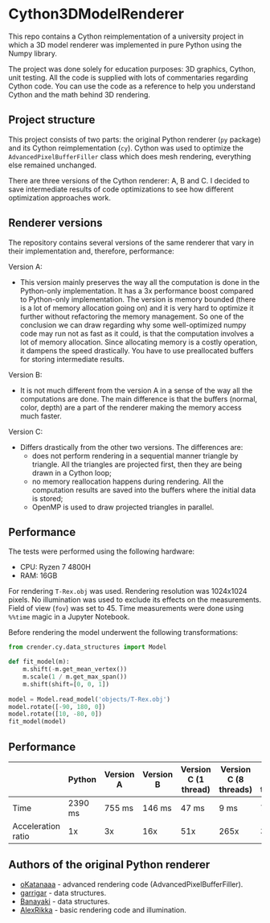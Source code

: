 # Cython3DModelRenderer

This repo contains a Cython reimplementation of a university project in which a 3D model
renderer was implemented in pure Python using the Numpy library.

The project was done solely for education purposes: 3D graphics, Cython, unit testing. 
All the code is supplied with lots of commentaries regarding Cython code. 
You can use the code as a reference to help you understand Cython and the math behind 3D rendering.

## Project structure

This project consists of two parts: the original Python renderer (`py` package) and its Cython 
reimplementation (`cy`). Cython was used to optimize the `AdvancedPixelBufferFiller` class which does
mesh rendering, everything else remained unchanged.

There are three versions of the Cython renderer: A, B and C. I decided to save intermediate results
of code optimizations to see how different optimization approaches work.

## Renderer versions

The repository contains several versions of the same renderer that vary in their implementation and, therefore, performance:

Version A:
- This version mainly preserves the way all the computation is done in the Python-only implementation.
It has a 3x performance boost compared to Python-only implementation. 
The version is memory bounded (there is a lot of memory allocation going on) and it is very
hard to optimize it further without refactoring the memory management. 
So one of the conclusion we can draw regarding why some well-optimized numpy code may 
run not as fast as it could, is that the computation involves a lot of memory allocation.
Since allocating memory is a costly operation, it dampens the speed drastically. You have 
to use preallocated buffers for storing intermediate results. 

Version B:
- It is not much different from the version A in a sense of the way all the computations
are done. The main difference is that the buffers (normal, color, depth) are a part of the renderer
making the memory access much faster.

Version C:
- Differs drastically from the other two versions. The differences are:
  - does not perform rendering in a sequential manner triangle by triangle. All the triangles are projected first,
    then they are being drawn in a Cython loop;
  - no memory reallocation happens during rendering. All the computation results are
    saved into the buffers where the initial data is stored;
  - OpenMP is used to draw projected triangles in parallel.

## Performance

The tests were performed using the following hardware:
- CPU: Ryzen 7 4800H
- RAM: 16GB

For rendering `T-Rex.obj` was used. Rendering resolution was 1024x1024 pixels. No illumination
was used to exclude its effects on the measurements. Field of view (`fov`) was set to 45. Time
measurements were done using `%%time` magic in a Jupyter Notebook.

Before rendering the model underwent the following transformations:
```python
from crender.cy.data_structures import Model

def fit_model(m):
    m.shift(-m.get_mean_vertex())
    m.scale(1 / m.get_max_span())
    m.shift(shift=[0, 0, 1])
    
model = Model.read_model('objects/T-Rex.obj')
model.rotate([-90, 180, 0])
model.rotate([10, -80, 0])
fit_model(model)
```

## Performance

| | Python | Version A | Version B | Version C (1 thread) | Version C (8 threads) | Version C (16 threads) |
| --- | --- | --- | --- | --- | --- | --- |
| Time | 2390 ms | 755 ms | 146 ms | 47 ms | 9 ms | 7 ms |
| Acceleration ratio | 1x | 3x | 16x | 51x | 265x | 341x |

## Authors of the original Python renderer

- [oKatanaaa](https://github.com/oKatanaaa) - advanced rendering code (AdvancedPixelBufferFiller).
- [garrigar](https://github.com/garrigar) - data structures.
- [Banayaki](https://github.com/Banayaki) - data structures.
- [AlexRikka](https://github.com/AlexRikka) - basic rendering code and illumination.

